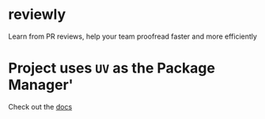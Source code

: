# reviewly
Learn from PR reviews, help your team proofread faster and more efficiently

# Project uses `UV` as the Package Manager'
Check out the [docs](https://docs.astral.sh/uv/guides/projects/)